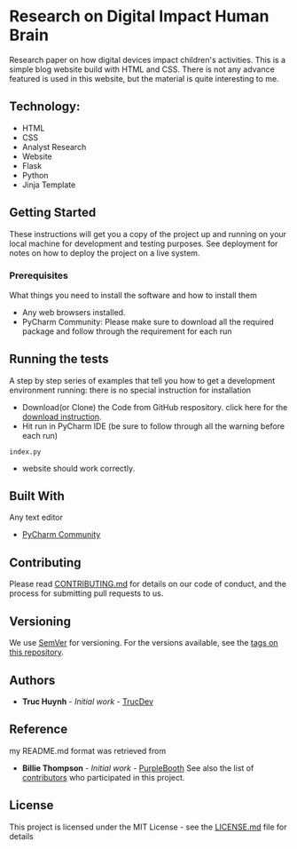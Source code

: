 # Research on Digital Impact Human Brain

Research paper on how digital devices impact children's activities. 
This is a simple blog website build with HTML and CSS. 
There is not any advance featured is used in this website, but the material is quite interesting to me.


## Technology:
- HTML
- CSS
- Analyst Research
- Website
- Flask
- Python
- Jinja Template

## Getting Started
These instructions will get you a copy of the project up and running on your local machine for development and testing purposes. See deployment for notes on how to deploy the project on a live system.

### Prerequisites
What things you need to install the software and how to install them
- Any web browsers installed.
- PyCharm Community: Please make sure to download all the required package and follow through the requirement for each run

## Running the tests

A step by step series of examples that tell you how to get a development environment running: there is no special instruction for installation
- Download(or Clone) the Code from GitHub respository. click here for the [download instruction](https://www.youtube.com/watch?v=ZbEoOtEtVE8&feature=emb_logo).
- Hit run in PyCharm IDE (be sure to follow through all the warning before each run)
```
index.py
```
- website should work correctly.


## Built With

Any text editor
* [PyCharm Community](https://www.jetbrains.com/pycharm/download/#section=windows)

## Contributing

Please read [CONTRIBUTING.md](CONTRIBUTING.md) for details on our code of conduct, and the process for submitting pull requests to us.

## Versioning

We use [SemVer](http://semver.org/) for versioning. For the versions available, see the [tags on this repository](https://github.com/your/project/tags). 

## Authors

* **Truc Huynh** - *Initial work* - [TrucDev](https://github.com/jackyhuynh)

## Reference
my README.md format was retrieved from
* **Billie Thompson** - *Initial work* - [PurpleBooth](https://github.com/PurpleBooth)
See also the list of [contributors](https://github.com/your/project/contributors) who participated in this project.

## License

This project is licensed under the MIT License - see the [LICENSE.md](LICENSE.md) file for details



